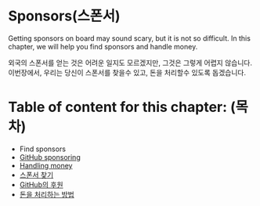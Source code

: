 # Sponsors(스폰서)

Getting sponsors on board may sound scary, but it is not so difficult. In this chapter, we will help you find sponsors and handle money.

외국의 스폰서를 얻는 것은 어려운 일지도 모르겠지만, 그것은 그렇게 어렵지 않습니다. 이번장에서, 우리는 당신이 스폰서를 찾을수 있고, 돈을 처리할수 있도록 돕겠습니다.



# Table of content for this chapter: (목차)

- Find sponsors
- [GitHub sponsoring](./github_sponsor.md)
- [Handling money](./handling_money.md)
- [스폰서 찾기](./find_sponsor.md)
- [GitHub의 후원](./github_sponsor.md)
- [돈을 처리하는 방법](./handling_money.md)


